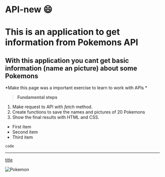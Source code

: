 # API-new :smile:
# This is an application to get information from Pokemons API
## With this application you cant get basic information (name an picture) about some Pokemons


*Make this page was a important exercise to learn to work with APIs *

>  **Fundamental steps**

1. Make request to API with *fetch* method. 
2. Create functions to save the names and pictures of 20 Pokemons
3. Show the final results with HTML and CSS.

- First item
- Second item
- Third item

`code`

---

[title](https://www.example.com)

![Pokemon](http://i.imgur.com/J9ynKU9.png)